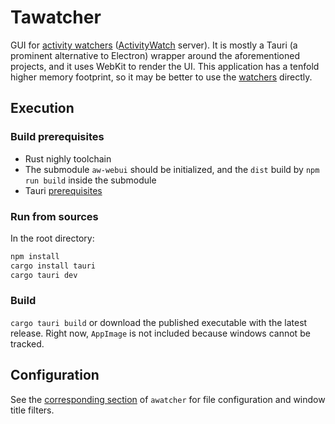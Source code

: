 # Tawatcher

GUI for [activity watchers](https://github.com/2e3s/awatcher) ([ActivityWatch](https://github.com/ActivityWatch) server).
It is mostly a Tauri (a prominent alternative to Electron) wrapper around the aforementioned projects, and it uses WebKit to render the UI.
This application has a tenfold higher memory footprint, so it may be better to use the [watchers](https://github.com/2e3s/awatcher) directly.


## Execution

### Build prerequisites

- Rust nighly toolchain
- The submodule `aw-webui` should be initialized, and the `dist` build by `npm run build` inside the submodule
- Tauri [prerequisites](https://tauri.app/v1/guides/getting-started/prerequisites/#setting-up-linux)

### Run from sources

In the root directory:
```sh
npm install
cargo install tauri
cargo tauri dev
```

### Build

`cargo tauri build` or download the published executable with the latest release.
Right now, `AppImage` is not included because windows cannot be tracked.

## Configuration

See the [corresponding section](https://github.com/2e3s/awatcher#configuration) of `awatcher` for file configuration and window title filters.
